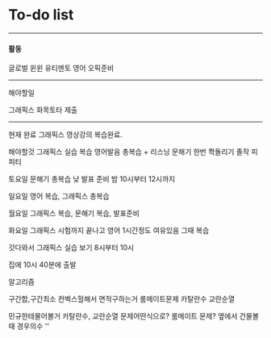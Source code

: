 # To-do list

----------------
#### 활동

글로벌 윈윈
유티멘토
영어 오픽준비

-----

해야할일

그래픽스 화목토타 제출


-----

현재 완료
그래픽스 영상강의 복습완료.

해야할것
그래픽스 실습 복습
영어발음 총복습 + 리스닝
문해기 한번 쫙돌리기
졸작 피피티



토요일 
문해기 총복습 낮
발표 준비 밤 10시부터 12시까지

일요일 
영어 복습, 그래픽스 총복습

월요일 
그래픽스 복습, 문해기 복습, 발표준비

화요일 
그래픽스 시험까지 끝나고 영어 1시간정도 여유있음 그때 복습

갓다와서
그래픽스 실습 보기 8시부터 10시

집에 10시 40분에 출발

알고리즘

구간합,구간최소
컨벡스헐해서 면적구하는거
룸메이트문제
카탈란수
교란순열

민규한테물어볼거
카탈란수, 교란순열 문제어떤식으로?
룸메이트 문제?
옆에서 건물볼때 경우의수
''
